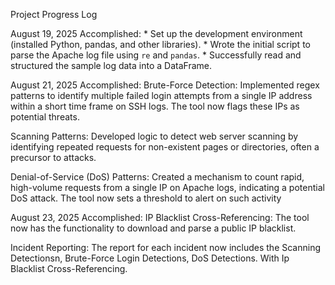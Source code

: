 Project Progress Log

August 19, 2025
Accomplished:
    * Set up the development environment (installed Python, pandas, and other libraries).
    * Wrote the initial script to parse the Apache log file using `re` and `pandas`.
    * Successfully read and structured the sample log data into a DataFrame.

August 21, 2025
Accomplished:
Brute-Force Detection: Implemented regex patterns to identify multiple failed login attempts from a single IP address within a short time frame on SSH logs. The tool now flags these IPs as potential threats.

Scanning Patterns: Developed logic to detect web server scanning by identifying repeated requests for non-existent pages or directories, often a precursor to attacks.

Denial-of-Service (DoS) Patterns: Created a mechanism to count rapid, high-volume requests from a single IP on Apache logs, indicating a potential DoS attack. The tool now sets a threshold to alert on such activity

August 23, 2025
Accomplished:
IP Blacklist Cross-Referencing:
The tool now has the functionality to download and parse a public IP blacklist.

Incident Reporting:
The report for each incident now includes the Scanning Detectionsn, Brute-Force Login Detections, DoS Detections. With Ip Blacklist Cross-Referencing.
